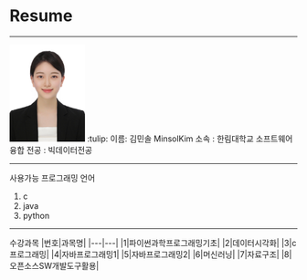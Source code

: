 # Resume 
---

<img src=RESUME.jpg height=170 witht=170>
:tulip: 이름: 김민솔 MinsolKim  
소속 : 한림대학교 소프트웨어융합    
전공 : 빅데이터전공


-----
사용가능 프로그래밍 언어
1. c
2. java
3. python


-------

수강과목
|번호|과목명|
|---|---|
|1|파이썬과학프로그래밍기초|
|2|데이터시각화|
|3|c프로그래밍|
|4|자바프로그래밍1|
|5|자바프로그래밍2|
|6|머신러닝|
|7|자료구조|
|8|오픈소스SW개발도구활용|


